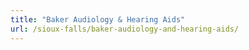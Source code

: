 ```yaml
---
title: "Baker Audiology & Hearing Aids"
url: /sioux-falls/baker-audiology-and-hearing-aids/
---
```

